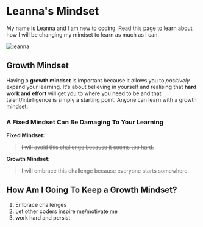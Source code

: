 # Leanna's Mindset  

My name is Leanna and I am new to coding. Read this page to learn about how I will be changing my mindset to learn as much as I can. 

![leanna](https://user-images.githubusercontent.com/105640476/168579890-ad1426dc-fb06-4fcc-8043-537cf00322f9.jpg)

## Growth Mindset

Having a **growth mindset** is important because it allows you to *positively* expand your learning. It's about believing in yourself and realising that **hard work and effort** will get you to where you need to be and that talent/intelligence is simply a starting point. Anyone can learn with a growth mindset.  

### A Fixed Mindset Can Be Damaging To Your Learning

**Fixed Mindset:** 

> ~~I will avoid this challenge because it seems too hard.~~

**Growth Mindset:**

> I will embrace this challenge because everyone starts somewhere. 

## How Am I Going To Keep a Growth Mindset? 
1. Embrace challenges 
2. Let other coders inspire me/motivate me
3. work hard and persist
